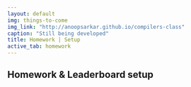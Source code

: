 ```yaml
---
layout: default
img: things-to-come 
img_link: "http://anoopsarkar.github.io/compilers-class"
caption: "Still being developed"
title: Homework | Setup
active_tab: homework
---
```


## Homework & Leaderboard setup


